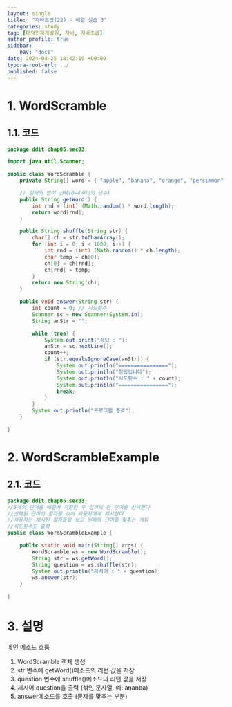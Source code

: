 ```yaml
---
layout: single
title:  "자바초급(22) - 배열 실습 3"
categories: study
tag: [대덕인재개발원, 자바, 자바초급]
author_profile: true
sidebar:
    nav: "docs"
date: 2024-04-25 18:42:19 +09:00
typora-root-url: ../
published: false
---
```




# 1. WordScramble

## 1.1. 코드

```java
package ddit.chap05.sec03;

import java.util.Scanner;

public class WordScramble {
	private String[] word = { "apple", "banana", "orange", "persimmon", "hope" };

	// 임의의 단어 선택(0~4사이의 난수)
	public String getWord() {
		int rnd = (int) (Math.random() * word.length);
		return word[rnd];
	}

	public String shuffle(String str) {
		char[] ch = str.toCharArray();
		for (int i = 0; i < 1000; i++) {
			int rnd = (int) (Math.random() * ch.length);
			char temp = ch[0];
			ch[0] = ch[rnd];
			ch[rnd] = temp;
		}
		return new String(ch);
	}

	public void answer(String str) {
		int count = 0; // 시도횟수
		Scanner sc = new Scanner(System.in);
		String anStr = "";

		while (true) {
			System.out.print("정답 : ");
			anStr = sc.nextLine();
			count++;
			if (str.equalsIgnoreCase(anStr)) {
				System.out.println("================");
				System.out.println("정답입니다");
				System.out.println("시도횟수 : " + count);
				System.out.println("================");
				break;
			}
		}
		System.out.println("프로그램 종료");
	}

}

```



# 2. WordScrambleExample

## 2.1. 코드

```java
package ddit.chap05.sec03;
//5개의 단어를 배열에 저장한 후 임의의 한 단어를 선택한다
//선택된 단어의 철자를 섞어 사용자에게 제시한다
//사용자는 제시된 철자들을 보고 원래의 단어를 맞추는 게임
//시도횟수도 출력
public class WordScrambleExample {

	public static void main(String[] args) {
		WordScramble ws = new WordScramble();
		String str = ws.getWord();
		String question = ws.shuffle(str);
		System.out.println("제시어 : " + question);
		ws.answer(str);
	}

}
```



# 3. 설명

메인 메소드 흐름

1. WordScramble 객체 생성
2. str 변수에 getWord()메소드의 리턴 값을 저장
3. question 변수에 shuffle()메소드의 리턴 값을 저장
4. 제시어 question을 출력 (섞인 문자열, 예: ananba)
5. answer메소드를 호출 (문제를 맞추는 부분)
